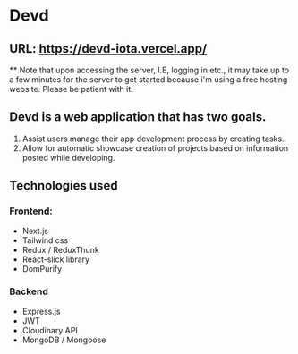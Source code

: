 # Devd

## URL: https://devd-iota.vercel.app/

** Note that upon accessing the server, I.E, logging in etc., it may take up to a few minutes for the server to get started because i'm using a free hosting website. Please be patient with it. 

## Devd is a web application that has two goals.

1. Assist users manage their app development process by creating tasks.
2. Allow for automatic showcase creation of projects based on information posted while developing.

## Technologies used

### Frontend:

- Next.js
- Tailwind css
- Redux / ReduxThunk
- React-slick library
- DomPurify

### Backend

- Express.js
- JWT
- Cloudinary API
- MongoDB / Mongoose
